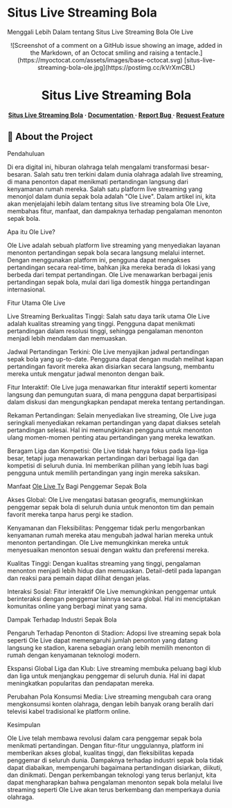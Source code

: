 # Situs Live Streaming Bola

Menggali Lebih Dalam tentang Situs Live Streaming Bola Ole Live
<div align='center'>
![Screenshot of a comment on a GitHub issue showing an image, added in the Markdown, of an Octocat smiling and raising a tentacle.](https://myoctocat.com/assets/images/base-octocat.svg)
[situs-live-streaming-bola-ole.jpg](https://postimg.cc/kVrXmCBL)
<h1>Situs Live Streaming Bola</h1>
<h4> <a href=https://olesiaranbola.com/>Situs Live Streaming Bola</a> <span> · </span> <a href="https://github.com/Ole live/https://github.com/olelive/blob/master/README.md"> Documentation </a> <span> · </span> <a href="https://github.com/Ole live/https://github.com/olelive/issues"> Report Bug </a> <span> · </span> <a href="https://github.com/Ole live/https://github.com/olelive/issues"> Request Feature </a> </h4>


</div>

## :star2: About the Project



Pendahuluan

Di era digital ini, hiburan olahraga telah mengalami transformasi besar-besaran. Salah satu tren terkini dalam dunia olahraga adalah live streaming, di mana penonton dapat menikmati pertandingan langsung dari kenyamanan rumah mereka. Salah satu platform live streaming yang menonjol dalam dunia sepak bola adalah "Ole Live". Dalam artikel ini, kita akan menjelajahi lebih dalam tentang situs live streaming bola Ole Live, membahas fitur, manfaat, dan dampaknya terhadap pengalaman menonton sepak bola.

Apa itu Ole Live?

Ole Live adalah sebuah platform live streaming yang menyediakan layanan menonton pertandingan sepak bola secara langsung melalui internet. Dengan menggunakan platform ini, pengguna dapat mengakses pertandingan secara real-time, bahkan jika mereka berada di lokasi yang berbeda dari tempat pertandingan. Ole Live menawarkan berbagai jenis pertandingan sepak bola, mulai dari liga domestik hingga pertandingan internasional.

Fitur Utama Ole Live

Live Streaming Berkualitas Tinggi: Salah satu daya tarik utama Ole Live adalah kualitas streaming yang tinggi. Pengguna dapat menikmati pertandingan dalam resolusi tinggi, sehingga pengalaman menonton menjadi lebih mendalam dan memuaskan.

Jadwal Pertandingan Terkini: Ole Live menyajikan jadwal pertandingan sepak bola yang up-to-date. Pengguna dapat dengan mudah melihat kapan pertandingan favorit mereka akan disiarkan secara langsung, membantu mereka untuk mengatur jadwal menonton dengan baik.

Fitur Interaktif: Ole Live juga menawarkan fitur interaktif seperti komentar langsung dan pemungutan suara, di mana pengguna dapat berpartisipasi dalam diskusi dan mengungkapkan pendapat mereka tentang pertandingan.

Rekaman Pertandingan: Selain menyediakan live streaming, Ole Live juga seringkali menyediakan rekaman pertandingan yang dapat diakses setelah pertandingan selesai. Hal ini memungkinkan pengguna untuk menonton ulang momen-momen penting atau pertandingan yang mereka lewatkan.

Beragam Liga dan Kompetisi: Ole Live tidak hanya fokus pada liga-liga besar, tetapi juga menawarkan pertandingan dari berbagai liga dan kompetisi di seluruh dunia. Ini memberikan pilihan yang lebih luas bagi pengguna untuk memilih pertandingan yang ingin mereka saksikan.

Manfaat <a href=https://olesiaranbola.com/>Ole Live Tv</a> Bagi Penggemar Sepak Bola 

Akses Global: Ole Live mengatasi batasan geografis, memungkinkan penggemar sepak bola di seluruh dunia untuk menonton tim dan pemain favorit mereka tanpa harus pergi ke stadion.

Kenyamanan dan Fleksibilitas: Penggemar tidak perlu mengorbankan kenyamanan rumah mereka atau mengubah jadwal harian mereka untuk menonton pertandingan. Ole Live memungkinkan mereka untuk menyesuaikan menonton sesuai dengan waktu dan preferensi mereka.

Kualitas Tinggi: Dengan kualitas streaming yang tinggi, pengalaman menonton menjadi lebih hidup dan memuaskan. Detail-detil pada lapangan dan reaksi para pemain dapat dilihat dengan jelas.

Interaksi Sosial: Fitur interaktif Ole Live memungkinkan penggemar untuk berinteraksi dengan penggemar lainnya secara global. Hal ini menciptakan komunitas online yang berbagi minat yang sama.

Dampak Terhadap Industri Sepak Bola

Pengaruh Terhadap Penonton di Stadion: Adopsi live streaming sepak bola seperti Ole Live dapat memengaruhi jumlah penonton yang datang langsung ke stadion, karena sebagian orang lebih memilih menonton di rumah dengan kenyamanan teknologi modern.

Ekspansi Global Liga dan Klub: Live streaming membuka peluang bagi klub dan liga untuk menjangkau penggemar di seluruh dunia. Hal ini dapat meningkatkan popularitas dan pendapatan mereka.

Perubahan Pola Konsumsi Media: Live streaming mengubah cara orang mengkonsumsi konten olahraga, dengan lebih banyak orang beralih dari televisi kabel tradisional ke platform online.

Kesimpulan

Ole Live telah membawa revolusi dalam cara penggemar sepak bola menikmati pertandingan. Dengan fitur-fitur unggulannya, platform ini memberikan akses global, kualitas tinggi, dan fleksibilitas kepada penggemar di seluruh dunia. Dampaknya terhadap industri sepak bola tidak dapat diabaikan, mempengaruhi bagaimana pertandingan disiarkan, diikuti, dan dinikmati. Dengan perkembangan teknologi yang terus berlanjut, kita dapat mengharapkan bahwa pengalaman menonton sepak bola melalui live streaming seperti Ole Live akan terus berkembang dan memperkaya dunia olahraga.
